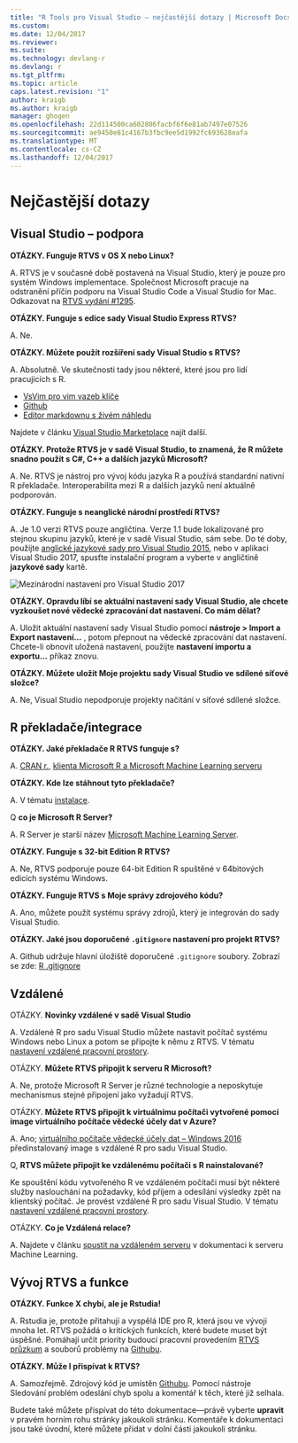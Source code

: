 ```yaml
---
title: "R Tools pro Visual Studio – nejčastější dotazy | Microsoft Docs"
ms.custom: 
ms.date: 12/04/2017
ms.reviewer: 
ms.suite: 
ms.technology: devlang-r
ms.devlang: r
ms.tgt_pltfrm: 
ms.topic: article
caps.latest.revision: "1"
author: kraigb
ms.author: kraigb
manager: ghogen
ms.openlocfilehash: 22d114500ca602806facbf6f6e81ab7497e07526
ms.sourcegitcommit: ae9450e81c4167b3fbc9ee5d1992fc693628eafa
ms.translationtype: MT
ms.contentlocale: cs-CZ
ms.lasthandoff: 12/04/2017
---
```

# <a name="frequently-asked-questions"></a>Nejčastější dotazy

## <a name="visual-studio-support"></a>Visual Studio – podpora

**OTÁZKY. Funguje RTVS v OS X nebo Linux?**

A. RTVS je v současné době postavená na Visual Studio, který je pouze pro systém Windows implementace. Společnost Microsoft pracuje na odstranění příčin podporu na Visual Studio Code a Visual Studio for Mac. Odkazovat na [RTVS vydání #1295](https://github.com/Microsoft/RTVS/issues/1295).

**OTÁZKY. Funguje s edice sady Visual Studio Express RTVS?**

A. Ne.

**OTÁZKY. Můžete použít rozšíření sady Visual Studio s RTVS?**

A. Absolutně. Ve skutečnosti tady jsou některé, které jsou pro lidí pracujících s R.

- [VsVim pro vim vazeb klíče](https://marketplace.visualstudio.com/items?itemName=JaredParMSFT.VsVim)
- [Github](https://marketplace.visualstudio.com/items?itemName=GitHub.GitHubExtensionforVisualStudio)
- [Editor markdownu s živém náhledu](https://marketplace.visualstudio.com/items?itemName=MadsKristensen.MarkdownEditor)

Najdete v článku [Visual Studio Marketplace](https://marketplace.visualstudio.com/) najít další.

**OTÁZKY. Protože RTVS je v sadě Visual Studio, to znamená, že R můžete snadno použít s C#, C++ a dalších jazyků Microsoft?**

A. Ne. RTVS je nástroj pro vývoj kódu jazyka R a používá standardní nativní R překladače. Interoperabilita mezi R a dalších jazyků není aktuálně podporován.

**OTÁZKY. Funguje s neanglické národní prostředí RTVS?**

A. Je 1.0 verzi RTVS pouze angličtina. Verze 1.1 bude lokalizované pro stejnou skupinu jazyků, které je v sadě Visual Studio, sám sebe. Do té doby, použijte [anglické jazykové sady pro Visual Studio 2015](https://www.microsoft.com/download/details.aspx?id=48157), nebo v aplikaci Visual Studio 2017, spusťte instalační program a vyberte v angličtině **jazykové sady** kartě.

![Mezinárodní nastavení pro Visual Studio 2017](media/FAQ-international-settings.png)

**OTÁZKY. Opravdu líbí se aktuální nastavení sady Visual Studio, ale chcete vyzkoušet nové vědecké zpracování dat nastavení. Co mám dělat?**

A. Uložit aktuální nastavení sady Visual Studio pomocí **nástroje > Import a Export nastavení...** , potom přepnout na vědecké zpracování dat nastavení. Chcete-li obnovit uložená nastavení, použijte **nastavení importu a exportu...**  příkaz znovu.

**OTÁZKY. Můžete uložit Moje projektu sady Visual Studio ve sdílené síťové složce?**

A. Ne, Visual Studio nepodporuje projekty načítání v síťové sdílené složce.

## <a name="r-interpretersintegration"></a>R překladače/integrace

**OTÁZKY. Jaké překladače R RTVS funguje s?**

A. [CRAN r.](https://cran.r-project.org/), [klienta Microsoft R a Microsoft Machine Learning serveru](/machine-learning-server/)

**OTÁZKY. Kde lze stáhnout tyto překladače?**

A. V tématu [instalace](installation.md).

Q **co je Microsoft R Server?**

A. R Server je starší název [Microsoft Machine Learning Server](/machine-learning-server/what-is-machine-learning-server).

**OTÁZKY. Funguje s 32-bit Edition R RTVS?**

A. Ne, RTVS podporuje pouze 64-bit Edition R spuštěné v 64bitových edicích systému Windows.

**OTÁZKY. Funguje RTVS s Moje správy zdrojového kódu?**

A. Ano, můžete použít systému správy zdrojů, který je integrován do sady Visual Studio.

**OTÁZKY. Jaké jsou doporučené `.gitignore` nastavení pro projekt RTVS?**

A. Github udržuje hlavní úložiště doporučené `.gitignore` soubory. Zobrazí se zde: [R .gitignore](https://github.com/github/gitignore/blob/master/R.gitignore)

## <a name="remote-services"></a>Vzdálené

OTÁZKY. **Novinky vzdálené v sadě Visual Studio**

A. Vzdálené R pro sadu Visual Studio můžete nastavit počítač systému Windows nebo Linux a potom se připojte k němu z RTVS. V tématu [nastavení vzdálené pracovní prostory](workspaces-remote-setup.md).

OTÁZKY. **Můžete RTVS připojit k serveru R Microsoft?**

A. Ne, protože Microsoft R Server je různé technologie a neposkytuje mechanismus stejné připojení jako vyžadují RTVS.

OTÁZKY. **Můžete RTVS připojit k virtuálnímu počítači vytvořené pomocí image virtuálního počítače vědecké účely dat v Azure?**

A. Ano; [virtuálního počítače vědecké účely dat – Windows 2016](https://azure.microsoft.com/services/virtual-machines/data-science-virtual-machines/) předinstalovaný image s vzdálené R pro sadu Visual Studio.

Q, **RTVS můžete připojit ke vzdálenému počítači s R nainstalované?**

Ke spouštění kódu vytvořeného R ve vzdáleném počítači musí být některé služby naslouchání na požadavky, kód příjem a odesílání výsledky zpět na klientský počítač. Je provést vzdálené R pro sadu Visual Studio. V tématu [nastavení vzdálené pracovní prostory](workspaces-remote-setup.md).

OTÁZKY. **Co je Vzdálená relace?**

A. Najdete v článku [spustit na vzdáleném serveru](/machine-learning-server/r/how-to-execute-code-remotely) v dokumentaci k serveru Machine Learning.

## <a name="rtvs-development-and-features"></a>Vývoj RTVS a funkce

**OTÁZKY. Funkce X chybí, ale je Rstudia!**

A. Rstudia je, protože přitahují a vyspělá IDE pro R, která jsou ve vývoji mnoha let. RTVS požádá o kritických funkcích, které budete muset být úspěšné. Pomáhají určit priority budoucí pracovní provedením [RTVS průzkum](https://www.surveymonkey.com/r/RTVS1) a souborů problémy na [Githubu](https://github.com/Microsoft/RTVS/issues/).

**OTÁZKY. Může I přispívat k RTVS?**

A. Samozřejmě. Zdrojový kód je umístěn [Githubu](https://github.com/microsoft/RTVS). Pomocí nástroje Sledování problém odeslání chyb spolu a komentář k těch, které již selhala.

Budete také můžete přispívat do této dokumentace&mdash;právě vyberte **upravit** v pravém horním rohu stránky jakoukoli stránku. Komentáře k dokumentaci jsou také úvodní, které můžete přidat v dolní části jakoukoli stránku.
